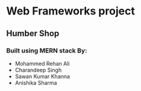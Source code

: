 # Web Frameworks project

## Humber Shop

### Built using MERN stack By:

- Mohammed Rehan Ali
- Charandeep Singh
- Sawan Kumar Khanna
- Anishika Sharma
